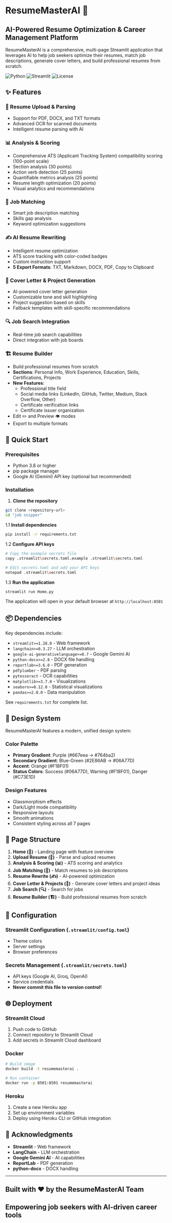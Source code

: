 # ResumeMasterAI 🚀

## AI-Powered Resume Optimization & Career Management Platform

ResumeMasterAI is a comprehensive, multi-page Streamlit application that leverages AI to help job seekers optimize their resumes, match job descriptions, generate cover letters, and build professional resumes from scratch.

![Python](https://img.shields.io/badge/Python-3.8+-blue.svg)
![Streamlit](https://img.shields.io/badge/Streamlit-1.28+-red.svg)
![License](https://img.shields.io/badge/License-MIT-green.svg)

## ✨ Features

### 📄 Resume Upload & Parsing

- Support for PDF, DOCX, and TXT formats
- Advanced OCR for scanned documents
- Intelligent resume parsing with AI

### 📊 Analysis & Scoring

- Comprehensive ATS (Applicant Tracking System) compatibility scoring (100-point scale)
- Section analysis (30 points)
- Action verb detection (25 points)
- Quantifiable metrics analysis (25 points)
- Resume length optimization (20 points)
- Visual analytics and recommendations

### 🎯 Job Matching

- Smart job description matching
- Skills gap analysis
- Keyword optimization suggestions

### ✍️ AI Resume Rewriting

- Intelligent resume optimization
- ATS score tracking with color-coded badges
- Custom instruction support
- **5 Export Formats**: TXT, Markdown, DOCX, PDF, Copy to Clipboard

### 💼 Cover Letter & Project Generation

- AI-powered cover letter generation
- Customizable tone and skill highlighting
- Project suggestion based on skills
- Fallback templates with skill-specific recommendations

### 🔍 Job Search Integration

- Real-time job search capabilities
- Direct integration with job boards

### 🏗️ Resume Builder

- Build professional resumes from scratch
- **Sections**: Personal Info, Work Experience, Education, Skills, Certifications, Projects
- **New Features**:
  - Professional title field
  - Social media links (LinkedIn, GitHub, Twitter, Medium, Stack Overflow, Other)
  - Certificate verification links
  - Certificate issuer organization
- Edit ✏️ and Preview 👁️ modes
- Export to multiple formats

## 🚀 Quick Start

### Prerequisites

- Python 3.8 or higher
- pip package manager
- Google AI (Gemini) API key (optional but recommended)

### Installation

1. **Clone the repository**

```bash
git clone <repository-url>
cd "job snipper"
```

1.1 **Install dependencies**

```bash
pip install -r requirements.txt
```

1.2 **Configure API keys**

```bash
# Copy the example secrets file
copy .streamlit\secrets.toml.example .streamlit\secrets.toml

# Edit secrets.toml and add your API keys
notepad .streamlit\secrets.toml
```

1.3 **Run the application**

```bash
streamlit run Home.py
```

The application will open in your default browser at `http://localhost:8501`

## 📦 Dependencies

Key dependencies include:

- `streamlit>=1.28.0` - Web framework
- `langchain>=0.3.27` - LLM orchestration
- `google-ai-generativelanguage>=0.7` - Google Gemini AI
- `python-docx>=2.8` - DOCX file handling
- `reportlab>=3.6.0` - PDF generation
- `pdfplumber` - PDF parsing
- `pytesseract` - OCR capabilities
- `matplotlib>=3.7.0` - Visualizations
- `seaborn>=0.12.0` - Statistical visualizations
- `pandas>=2.0.0` - Data manipulation

See `requirements.txt` for complete list.

## 🎨 Design System

ResumeMasterAI features a modern, unified design system:

### Color Palette

- **Primary Gradient**: Purple (#667eea → #764ba2)
- **Secondary Gradient**: Blue-Green (#2E86AB → #06A77D)
- **Accent**: Orange (#F18F01)
- **Status Colors**: Success (#06A77D), Warning (#F18F01), Danger (#C73E1D)

### Design Features

- Glassmorphism effects
- Dark/Light mode compatibility
- Responsive layouts
- Smooth animations
- Consistent styling across all 7 pages

## 📱 Page Structure

1. **Home (🚀)** - Landing page with feature overview
2. **Upload Resume (📄)** - Parse and upload resumes
3. **Analysis & Scoring (📊)** - ATS scoring and analytics
4. **Job Matching (🎯)** - Match resumes to job descriptions
5. **Resume Rewrite (✍️)** - AI-powered optimization
6. **Cover Letter & Projects (💼)** - Generate cover letters and project ideas
7. **Job Search (🔍)** - Search for jobs
8. **Resume Builder (🏗️)** - Build professional resumes from scratch

## 🔧 Configuration

### Streamlit Configuration (`.streamlit/config.toml`)

- Theme colors
- Server settings
- Browser preferences

### Secrets Management (`.streamlit/secrets.toml`)

- API keys (Google AI, Groq, OpenAI)
- Service credentials
- **Never commit this file to version control!**

## 🌐 Deployment

### Streamlit Cloud

1. Push code to GitHub
2. Connect repository to Streamlit Cloud
3. Add secrets in Streamlit Cloud dashboard

### Docker

```bash
# Build image
docker build -t resumemasterai .

# Run container
docker run -p 8501:8501 resumemasterai
```

### Heroku

1. Create a new Heroku app
2. Set up environment variables
3. Deploy using Heroku CLI or GitHub integration

## 🙏 Acknowledgments

- **Streamlit** - Web framework
- **LangChain** - LLM orchestration
- **Google Gemini AI** - AI capabilities
- **ReportLab** - PDF generation
- **python-docx** - DOCX handling

---

## Built with ❤️ by the ResumeMasterAI Team

## Empowering job seekers with AI-driven career tools
